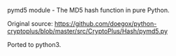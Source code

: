 pymd5 module - The MD5 hash function in pure Python.

Original source: https://github.com/doegox/python-cryptoplus/blob/master/src/CryptoPlus/Hash/pymd5.py

Ported to python3.

